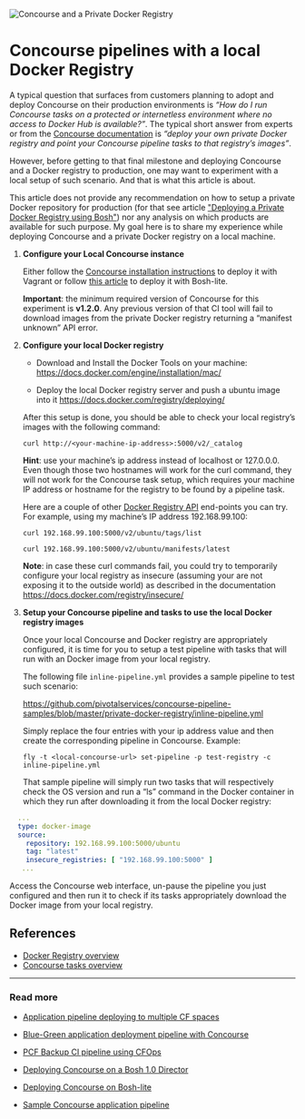 ![Concourse and a Private Docker Registry](https://raw.githubusercontent.com/pivotalservices/concourse-pipeline-samples/master/common/images/concourse-and-private-registry.jpg)

# Concourse pipelines with a local Docker Registry

A typical question that surfaces from customers planning to adopt and deploy Concourse on their production environments is _“How do I run Concourse tasks on a protected or internetless environment where no access to Docker Hub is available?”_. The typical short answer from experts or from the [Concourse documentation](http://concourse.ci/running-tasks.html) is _“deploy your own private Docker registry and point your Concourse pipeline tasks to that registry’s images”_.

However, before getting to that final milestone and deploying Concourse and a Docker registry to production, one may want to experiment with a local setup of such scenario. And that is what this article is about.

This article does not provide any recommendation on how to setup a private Docker repository for production (for that see article ["Deploying a Private Docker Registry using Bosh"](https://github.com/pivotalservices/concourse-pipeline-samples/tree/master/private-docker-registry/docker-registry-release)) nor any analysis on which products are available for such purpose. My goal here is to share my experience while deploying Concourse and a private Docker registry on a local machine.


1. **Configure your Local Concourse instance**

   Either follow the [Concourse installation instructions](http://concourse.ci/vagrant.html) to deploy it  with Vagrant or follow [this article](https://github.com/pivotalservices/concourse-pipeline-samples/tree/master/concourse-on-bosh-lite) to deploy it with Bosh-lite.

   **Important**: the minimum required version of Concourse for this experiment is **v1.2.0**. Any previous version of that CI tool will fail to download images from the private Docker registry returning a “manifest unknown” API error.

2. **Configure your local Docker registry**

   - Download and Install the Docker Tools on your machine: https://docs.docker.com/engine/installation/mac/

   - Deploy the local Docker registry server and push a ubuntu image into it https://docs.docker.com/registry/deploying/

   After this setup is done, you should be able to check your local registry’s images with the following command:

   ```curl http://<your-machine-ip-address>:5000/v2/_catalog```

   **Hint**: use your machine’s ip address instead of localhost or 127.0.0.0.
   Even though those two hostnames will work for the curl command, they will not work for the Concourse task setup, which requires your machine IP address or hostname for the registry to be found by a pipeline task.

   Here are a couple of other [Docker Registry API](https://docs.docker.com/registry/spec/api/) end-points you can try.
   For example, using my machine’s IP address 192.168.99.100:

     ```curl 192.168.99.100:5000/v2/ubuntu/tags/list ```

     ```curl 192.168.99.100:5000/v2/ubuntu/manifests/latest ```

   **Note**: in case these curl commands fail, you could try to temporarily configure your local registry as insecure (assuming your are not exposing it to the outside world) as described in the documentation https://docs.docker.com/registry/insecure/

3. **Setup your Concourse pipeline and tasks to use the local Docker registry images**

   Once your local Concourse and Docker registry are appropriately configured, it is time for you to setup a test pipeline with tasks that will run with an Docker image from your local registry.

   The following file ```inline-pipeline.yml``` provides a sample pipeline to test such scenario:

   https://github.com/pivotalservices/concourse-pipeline-samples/blob/master/private-docker-registry/inline-pipeline.yml

   Simply replace the four entries <your-ip-address-goes-here> with your ip address value and then create the corresponding pipeline in Concourse. Example:

   ```fly -t <local-concourse-url> set-pipeline -p test-registry -c inline-pipeline.yml ```

   That sample pipeline will simply run two tasks that will respectively check the OS version and run a “ls” command in the Docker container in which they run after downloading it from the local Docker registry:

``` yaml
  ...
  type: docker-image
  source:
    repository: 192.168.99.100:5000/ubuntu
    tag: "latest"
    insecure_registries: [ "192.168.99.100:5000" ]
   ...
```

  Access the Concourse web interface, un-pause the pipeline you just configured and then run it to check if its tasks appropriately download the Docker image from your local registry.


## References
   - [Docker Registry overview](https://docs.docker.com/registry/overview/)
   - [Concourse tasks overview](http://concourse.ci/running-tasks.html)

---

### Read more

- [Application pipeline deploying to multiple CF spaces](https://github.com/pivotalservices/sample-app-pipeline)

- [Blue-Green application deployment pipeline with Concourse](https://github.com/pivotalservices/concourse-pipeline-samples/tree/master/blue-green-app-deployment)

- [PCF Backup CI pipeline using CFOps](https://github.com/pivotalservices/concourse-pipeline-samples/tree/master/pcf-cfops-backup)

- [Deploying Concourse on a Bosh 1.0 Director](https://github.com/pivotalservices/concourse-pipeline-samples/tree/master/concourse-on-bosh-1.0)

- [Deploying Concourse on Bosh-lite](https://github.com/pivotalservices/concourse-pipeline-samples/tree/master/concourse-on-bosh-lite)

- [Sample Concourse application pipeline](https://github.com/pivotalservices/sample-app-pipeline)
